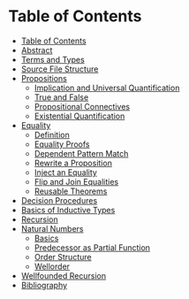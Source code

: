 # Table of Contents

* [Table of Contents](SUMMARY.md)
* [Abstract](README.md)
* [Terms and Types](docs/basics/terms.md)
* [Source File Structure](docs/basics/source_file.md)
* [Propositions](docs/basics/proposition/README.md)
  + [Implication and Universal Quantification](docs/basics/proposition/impl.md)
  + [True and False](docs/basics/proposition/truefalse.md)
  + [Propositional Connectives](docs/basics/proposition/connectives.md)
  + [Existential Quantification](docs/basics/proposition/exist.md)
* [Equality](docs/basics/equal/README.md)
  + [Definition](docs/basics/equal/definition.md)
  + [Equality Proofs](docs/basics/equal/proofs.md)
  + [Dependent Pattern Match](docs/basics/equal/depmatch.md)
  + [Rewrite a Proposition](docs/basics/equal/rewrite.md)
  + [Inject an Equality](docs/basics/equal/inject.md)
  + [Flip and Join Equalities](docs/basics/equal/flipjoin.md)
  + [Reusable Theorems](docs/basics/equal/reuse.md)
* [Decision Procedures](docs/basics/decision.md)
* [Basics of Inductive Types](docs/basics/inductive.md)
* [Recursion](docs/basics/recursion.md)
* [Natural Numbers](docs/basics/natural/README.md)
  + [Basics](docs/basics/natural/basics.md)
  + [Predecessor as Partial Function](docs/basics/natural/predecessor.md)
  + [Order Structure](docs/basics/natural/order.md)
  + [Wellorder](docs/basics/natural/wellorder.md)
* [Wellfounded Recursion](docs/basics/wellfounded_recursion.md)
* [Bibliography](docs/bibliography.md)


<!---
Local Variables:
mode: outline
coding: iso-latin-1
outline-regexp: "#+"
End:
-->


